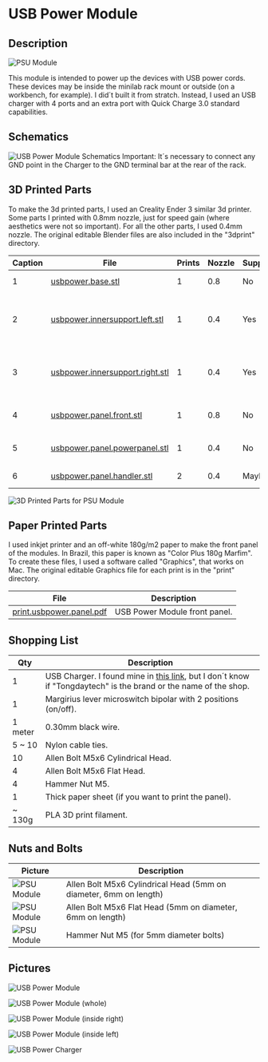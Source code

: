 # USB Power Module

## Description

![PSU Module](images/panels/module-usbpower.jpg)

This module is intended to power up the devices with USB power cords. These devices may be inside the minilab rack mount or outside (on a workbench, for example). I did´t built it from stratch. Instead, I used an USB charger with 4 ports and an extra port with Quick Charge 3.0 standard capabilities.

## Schematics

![USB Power Module Schematics](images/schematics/module-usbpower.jpg)
Important: It´s necessary to connect any GND point in the Charger to the GND terminal bar at the rear of the rack.

## 3D Printed Parts

To make the 3d printed parts, I used an Creality Ender 3 similar 3d printer. Some parts I printed with 0.8mm nozzle, just for speed gain (where aesthetics were not so important). For all the other parts, I used 0.4mm nozzle. The original editable Blender files are also included in the "3dprint" directory.

Caption|File|Prints|Nozzle|Supports|Description|
|---|---|---|---|---|---|
| 1|[usbpower.base.stl](./3dprint/module-usbpower/usbpower.base.stl)|1|0.8|No|Module base.|
| 2|[usbpower.innersupport.left.stl](./3dprint/module-usbpower/usbpower.innersupport.left.stl)|1|0.4|Yes|Left inner support for the usb charger circuit.|
| 3|[usbpower.innersupport.right.stl](./3dprint/module-usbpower/usbpower.innersupport.right.stl)|1|0.4|Yes|Right inner support for the usb charger circuit.|
| 4|[usbpower.panel.front.stl](./3dprint/module-usbpower/usbpower.panel.front.stl) |1|0.8|No|Front panel for the module.|
| 5|[usbpower.panel.powerpanel.stl](./3dprint/module-usbpower/usbpower.panel.powerpanel.stl)|1|0.4|No|Power switch protector.|
| 6|[usbpower.panel.handler.stl](./3dprint/module-usbpower/usbpower.panel.handler.stl)|2|0.4|Maybe|Module handlers.|

![3D Printed Parts for PSU Module](images/3dprint/module-usbpower.jpg)

## Paper Printed Parts

I used inkjet printer and an off-white 180g/m2 paper to make the front panel of the modules. In Brazil, this paper is known as "Color Plus 180g Marfim". To create these files, I used a software called "Graphics", that works on Mac. The original editable Graphics file for each print is in the "print" directory.

|File|Description|
|---|---|
|[print.usbpower.panel.pdf](./print/print.usbpower.panel.pdf)|USB Power Module front panel.|

## Shopping List

Qty|Description|
|---|---|
|  1| USB Charger. I found mine in [this link](https://pt.aliexpress.com/item/32979578903.html), but I don´t know if "Tongdaytech" is the brand or the name of the shop. |
| 1 |Margirius lever microswitch bipolar with 2 positions (on/off).|
| 1 meter|0.30mm black wire.|
| 5 ~ 10|Nylon cable ties.|
| 10|Allen Bolt M5x6 Cylindrical Head.|
| 4 |Allen Bolt M5x6 Flat Head.|
| 4 |Hammer Nut M5.|
| 1 |Thick paper sheet (if you want to print the panel).|
| ~ 130g | PLA 3D print filament.|

## Nuts and Bolts

Picture|Description|
|---|---|
|![PSU Module](images/nutsandbolts/nutsandbolts-01.jpg)|Allen Bolt M5x6 Cylindrical Head (5mm on diameter, 6mm on length)|
|![PSU Module](images/nutsandbolts/nutsandbolts-02.jpg)|Allen Bolt M5x6 Flat Head (5mm on diameter, 6mm on length)|
|![PSU Module](images/nutsandbolts/nutsandbolts-03.jpg)|Hammer Nut M5 (for 5mm diameter bolts)|

## Pictures

![USB Power Module](images/pictures/module-usbpower-001.jpg)

![USB Power Module (whole)](images/pictures/module-usbpower-002.jpg)

![USB Power Module (inside right)](images/pictures/module-usbpower-003.jpg)

![USB Power Module (inside left)](images/pictures/module-usbpower-004.jpg)

![USB Power Charger](images/pictures/module-usbpower-005.jpg)

